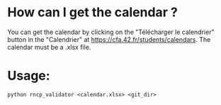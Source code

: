 # How can I get the calendar ?

You can get the calendar by clicking on the "Télécharger le calendrier" button in the "Calendrier" at https://cfa.42.fr/students/calendars.
The calendar must be a .xlsx file.

# Usage:

`python rncp_validator <calendar.xlsx> <git_dir>`